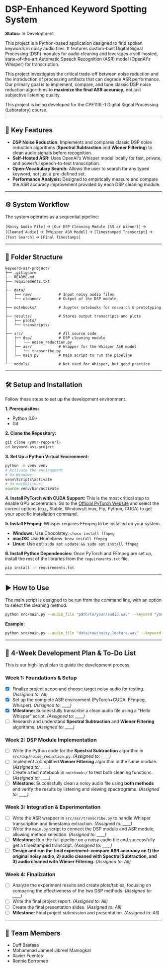 # DSP-Enhanced Keyword Spotting System

**Status:** In Development

This project is a Python-based application designed to find spoken keywords in noisy audio files. It features custom-built Digital Signal Processing (DSP) modules for audio cleaning and leverages a self-hosted, state-of-the-art Automatic Speech Recognition (ASR) model (OpenAI's Whisper) for transcription.

This project investigates the critical trade-off between noise reduction and the introduction of processing artifacts that can degrade ASR performance. Our primary goal is to implement, compare, and tune classic DSP noise reduction algorithms to **maximize the final ASR accuracy**, not just subjective listening quality.

This project is being developed for the CPE113L-1 Digital Signal Processing (Laboratory) course.

---

## 🚀 Key Features

* **DSP Noise Reduction:** Implements and compares classic DSP noise reduction algorithms (**Spectral Subtraction** and **Wiener Filtering**) to clean audio signals before recognition.
* **Self-Hosted ASR:** Uses OpenAI's Whisper model locally for fast, private, and powerful speech-to-text transcription.
* **Open-Vocabulary Search:** Allows the user to search for any typed keyword, not just a pre-defined set.
* **Performance Analysis:** Designed to empirically measure and compare the ASR accuracy improvement provided by each DSP cleaning module.

---

## ⚙️ System Workflow

The system operates as a sequential pipeline:

`[Noisy Audio File]` → `[Our DSP Cleaning Module (SS or Wiener)]` → `[Cleaned Audio]` → `[Whisper ASR Model]` → `[Timestamped Transcript]` → `[Text Search]` → `[Final Timestamps]`

---

## 📂 Folder Structure

```
keyword-asr-project/
├── .gitignore
├── README.md
├── requirements.txt
│
├── data/
│   ├── raw/            # Input noisy audio files
│   └── cleaned/        # Output of the DSP module
│
├── notebooks/          # Jupyter notebooks for research & prototyping
│
├── results/            # Stores output transcripts and plots
│   ├── plots/
│   └── transcripts/
│
├── src/                # All source code
│   ├── dsp/            # DSP cleaning module
│   │   └── noise_reduction.py
│   ├── asr/            # Wrapper for the Whisper ASR model
│   │   └── transcribe.py
│   └── main.py         # Main script to run the pipeline
│
└── models/             # Not used for Whisper, but good practice
```

---

## 🛠️ Setup and Installation

Follow these steps to set up the development environment.

**1. Prerequisites:**
* Python 3.8+
* Git

**2. Clone the Repository:**
```bash
git clone <your-repo-url>
cd keyword-asr-project
```

**3. Set Up a Python Virtual Environment:**
```bash
python -m venv venv
# Activate the environment
# On Windows:
venv\Scripts\activate
# On macOS/Linux:
source venv/bin/activate
```

**4. Install PyTorch with CUDA Support:**
This is the most critical step to enable GPU acceleration. Go to the [Official PyTorch Website](https://pytorch.org/get-started/locally/) and select the correct options (e.g., Stable, Windows/Linux, Pip, Python, CUDA) to get your specific installation command.

**5. Install FFmpeg:**
Whisper requires FFmpeg to be installed on your system.
* **Windows:** Use Chocolatey: `choco install ffmpeg`
* **macOS:** Use Homebrew: `brew install ffmpeg`
* **Linux:** Use apt: `sudo apt update && sudo apt install ffmpeg`

**6. Install Python Dependencies:**
Once PyTorch and FFmpeg are set up, install the rest of the libraries from the `requirements.txt` file.
```bash
pip install -r requirements.txt
```

---

## ▶️ How to Use

The main script is designed to be run from the command line, with an option to select the cleaning method.

```bash
python src/main.py --audio_file "path/to/your/audio.wav" --keyword "your_keyword" --method "spectral_subtraction"
```
**Example:**
```bash
python src/main.py --audio_file "data/raw/noisy_lecture.wav" --keyword "Fourier" --method "wiener"
```

---

## 📝 4-Week Development Plan & To-Do List

This is our high-level plan to guide the development process.

### **Week 1: Foundations & Setup**
- [x] Finalize project scope and choose target noisy audio for testing. *(Assigned to: All)*
- [x] Set up the complete ASR environment (PyTorch+CUDA, FFmpeg, Whisper). *(Assigned to: ____)*
- [x] **Milestone:** Successfully transcribe a clean audio file using a "Hello Whisper" script. *(Assigned to: ____)*
- [ ] Research and understand **Spectral Subtraction** and **Wiener Filtering** algorithms. *(Assigned to: ____)*

### **Week 2: DSP Module Implementation**
- [ ] Write the Python code for the **Spectral Subtraction** algorithm in `src/dsp/noise_reduction.py`. *(Assigned to: ____)*
- [ ] Implement a simplified **Wiener Filtering** algorithm in the same module. *(Assigned to: ____)*
- [ ] Create a test notebook in `notebooks/` to test both cleaning functions. *(Assigned to: ____)*
- [ ] **Milestone:** Successfully clean a noisy audio file using **both methods** and verify the results by listening and viewing spectrograms. *(Assigned to: ____)*

### **Week 3: Integration & Experimentation**
- [ ] Write the ASR wrapper in `src/asr/transcribe.py` to handle Whisper transcription and timestamp extraction. *(Assigned to: ____)*
- [ ] Write the `main.py` script to connect the DSP module and ASR module, allowing method selection. *(Assigned to: ____)*
- [ ] **Milestone:** Run the full pipeline on a noisy audio file and successfully get a timestamped transcript. *(Assigned to: ____)*
- [ ] **Design and run the final experiment: compare ASR accuracy on 1) the original noisy audio, 2) audio cleaned with Spectral Subtraction, and 3) audio cleaned with Wiener Filtering.** *(Assigned to: All)*

### **Week 4: Finalization**
- [ ] Analyze the experiment results and create plots/tables, focusing on comparing the effectiveness of the two DSP methods. *(Assigned to: ____)*
- [ ] Write the final project report. *(Assigned to: All)*
- [ ] Create the final presentation slides. *(Assigned to: All)*
- [ ] **Milestone:** Final project submission and presentation. *(Assigned to: All)*

---

## 👥 Team Members

* Duff Bastasa
* Mohammad Jameel Jibreel Mamogkat
* Xavier Fuentes
* Ronnie Borromeo
